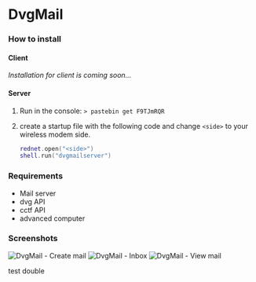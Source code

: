 # DvgMail
### How to install
#### Client
*Installation for client is coming soon...*

#### Server
1. Run in the console: `> pastebin get F9TJmRQR`<br>
2. create a startup file with the following code and change `<side>` to your wireless modem side.

    ```lua
    rednet.open("<side>")
    shell.run("dvgmailserver")
    ```

### Requirements
* Mail server
* dvg API
* cctf API
* advanced computer

### Screenshots
![DvgMail - Create mail](https://cloud.githubusercontent.com/assets/14349220/9981790/6408824e-5fc7-11e5-81f9-e1842469e112.png)
![DvgMail - Inbox](https://cloud.githubusercontent.com/assets/14349220/9981826/6e947adc-5fc8-11e5-8490-b3bf0ccbb2b4.png)
![DvgMail - View mail](https://cloud.githubusercontent.com/assets/14349220/9981828/7873447a-5fc8-11e5-8cf3-234a2e88a3b4.png)

test double
